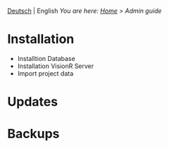 <!-- TITLE: Administrator guide -->
<!-- SUBTITLE: Administration tasks in the VisionR System -->

[Deutsch](/de/admin-guide) | English
*You are here: [Home](/home-en) > Admin guide*
# Installation
* Installtion Database
* Installation VisionR Server
* Import project data
# Updates
# Backups